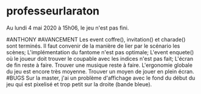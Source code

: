 # professeurlaraton

Au lundi 4 mai 2020 à 15h06,
le jeu n'est pas fini.

#ANTHONY
 #AVANCEMENT
Les event coffre(), invitation() et charade() sont terminés. 
Il faut convenir de la manière de lier par le scénario les scènes;
L'implémentation du fantome n'est pas optimale;
L'event enquete() où le joueur doit trouver le coupable avec les indices 
n'est pas fait;
L'écran de fin reste à faire.
Trouver une musique reste à faire.
L'ergonomie globale du jeu est encore très moyenne.
Trouver un moyen de jouer en plein écran.
 #BUGS
Sur la master, j'ai un problème d'affichage avec le fond du début du jeu qui
est pixelisé et trop petit sur la droite (bande bleue).
